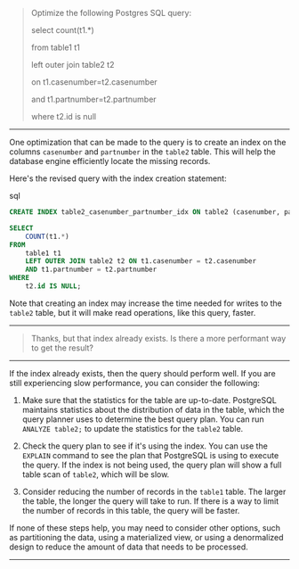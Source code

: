 > Optimize the following Postgres SQL query:
>
>select count(t1.\*)
>
>from table1 t1
>
>left outer join table2 t2
>
>on t1.casenumber=t2.casenumber
>
>and t1.partnumber=t2.partnumber
>
>where t2.id is null

---

One optimization that can be made to the query is to create an index on the columns `casenumber` and `partnumber` in the `table2` table. This will help the database engine efficiently locate the missing records.

Here's the revised query with the index creation statement:

sql

```sql
CREATE INDEX table2_casenumber_partnumber_idx ON table2 (casenumber, partnumber);

SELECT
    COUNT(t1.*)
FROM
    table1 t1
    LEFT OUTER JOIN table2 t2 ON t1.casenumber = t2.casenumber
    AND t1.partnumber = t2.partnumber
WHERE
    t2.id IS NULL;
```

Note that creating an index may increase the time needed for writes to the `table2` table, but it will make read operations, like this query, faster.

---

> Thanks, but that index already exists. Is there a more performant way to get the result?

---

If the index already exists, then the query should perform well. If you are still experiencing slow performance, you can consider the following:

1.  Make sure that the statistics for the table are up-to-date. PostgreSQL maintains statistics about the distribution of data in the table, which the query planner uses to determine the best query plan. You can run `ANALYZE table2;` to update the statistics for the `table2` table.
    
2.  Check the query plan to see if it's using the index. You can use the `EXPLAIN` command to see the plan that PostgreSQL is using to execute the query. If the index is not being used, the query plan will show a full table scan of `table2`, which will be slow.
    
3.  Consider reducing the number of records in the `table1` table. The larger the table, the longer the query will take to run. If there is a way to limit the number of records in this table, the query will be faster.
    

If none of these steps help, you may need to consider other options, such as partitioning the data, using a materialized view, or using a denormalized design to reduce the amount of data that needs to be processed.

---